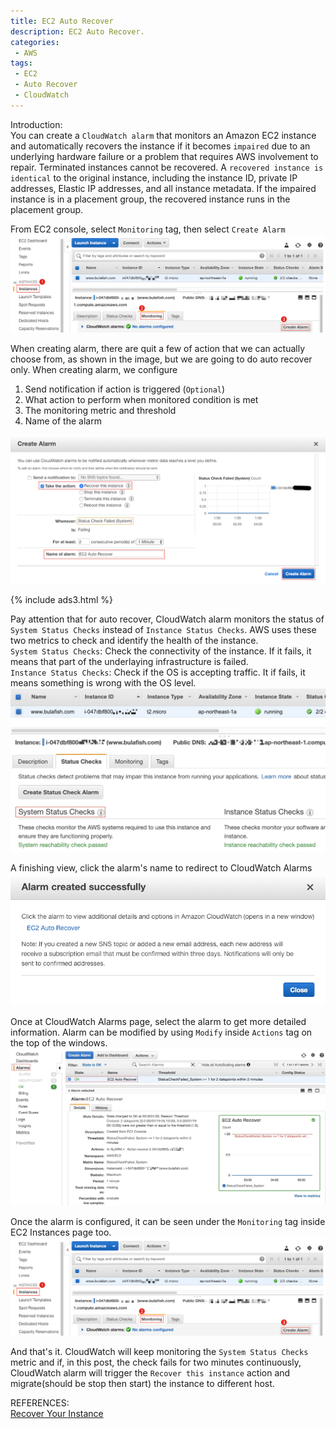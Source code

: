 ```yaml
---
title: EC2 Auto Recover
description: EC2 Auto Recover.
categories:
 - AWS
tags:
 - EC2
 - Auto Recover
 - CloudWatch
---
```


Introduction:<br>
You can create a `CloudWatch alarm` that monitors an Amazon EC2 instance and automatically recovers the instance if it becomes `impaired` due to an underlying hardware failure or a problem that requires AWS involvement to repair. Terminated instances cannot be recovered. A `recovered instance is identical` to the original instance, including the instance ID, private IP addresses, Elastic IP addresses, and all instance metadata. If the impaired instance is in a placement group, the recovered instance runs in the placement group.

From EC2 console, select `Monitoring` tag, then select `Create Alarm`
![auto recover](/assets/images/Xnip2019-01-30_13-05-25.jpg)

When creating alarm, there are quit a few of action that we can actually choose from, as shown in the image, but we are going to do auto recover only.  When creating alarm, we configure
1. Send notification if action is triggered (`Optional`)
2. What action to perform when monitored condition is met
3. The monitoring metric and threshold
4. Name of the alarm

![auto recover](/assets/images/Xnip2019-01-30_13-14-24.jpg)

{% include ads3.html %}

Pay attention that for auto recover, CloudWatch alarm monitors the status of `System Status Checks` instead of `Instance Status Checks`.  AWS uses these two metrics to check and identify the health of the instance.
<br>`System Status Checks`: Check the connectivity of the instance.  If it fails, it means that part of the underlaying infrastructure is failed.
<br>`Instance Status Checks`: Check if the OS is accepting traffic.  It if fails, it means something is wrong with the OS level.
![auto recover](/assets/images/Xnip2019-01-30_13-44-31.jpg)

A finishing view, click the alarm's name to redirect to CloudWatch Alarms
![auto recover](/assets/images/Xnip2019-01-30_13-14-55.jpg)

Once at CloudWatch Alarms page, select the alarm to get more detailed information.  Alarm can be modified by using `Modify` inside `Actions` tag on the top of the windows.
![auto recover](/assets/images/Xnip2019-01-30_13-27-31.jpg)

Once the alarm is configured, it can be seen under the `Monitoring` tag inside EC2 Instances page too.
![auto recover](/assets/images/Xnip2019-01-30_13-05-25.jpg)

And that's it.  CloudWatch will keep monitoring the `System Status Checks` metric and if, in this post, the check fails for two minutes continuously, CloudWatch alarm will trigger the `Recover this instance` action and migrate(should be stop then start) the instance to different host.

REFERENCES:
<br>[Recover Your Instance](https://docs.aws.amazon.com/AWSEC2/latest/UserGuide/ec2-instance-recover.html)

